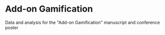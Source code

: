 # Add-on Gamification
Data and analysis for the "Add-on Gamification" manuscript and conference poster
